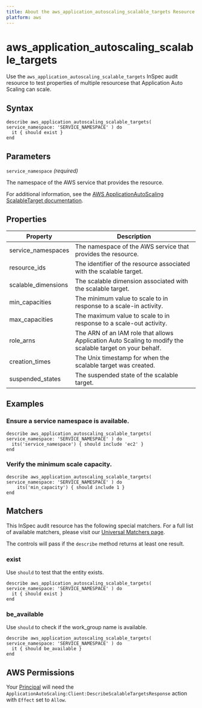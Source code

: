 ```yaml
---
title: About the aws_application_autoscaling_scalable_targets Resource
platform: aws
---
```


# aws\_application\_autoscaling\_scalable\_targets

Use the `aws_application_autoscaling_scalable_targets` InSpec audit resource to test properties of multiple resourcese that Application Auto Scaling can scale.

## Syntax

    describe aws_application_autoscaling_scalable_targets( service_namespace: 'SERVICE_NAMESPACE' ) do
      it { should exist }
    end

## Parameters

`service_namespace` _(required)_

The namespace of the AWS service that provides the resource.

For additional information, see the [AWS ApplicationAutoScaling ScalableTarget documentation](https://docs.aws.amazon.com/AWSCloudFormation/latest/UserGuide/aws-resource-applicationautoscaling-scalabletarget.html).

## Properties

| Property | Description|
| --- | --- |
| service_namespaces | The namespace of the AWS service that provides the resource. |
| resource_ids | The identifier of the resource associated with the scalable target. |
| scalable_dimensions | The scalable dimension associated with the scalable target. |
| min_capacities | The minimum value to scale to in response to a scale-in activity. |
| max_capacities | The maximum value to scale to in response to a scale-out activity. |
| role_arns | The ARN of an IAM role that allows Application Auto Scaling to modify the scalable target on your behalf. |
| creation_times | The Unix timestamp for when the scalable target was created. |
| suspended_states | The suspended state of the scalable target. |

## Examples

### Ensure a service namespace is available.

    describe aws_application_autoscaling_scalable_targets( service_namespace: 'SERVICE_NAMESPACE' ) do
      its('service_namespace') { should include 'ec2' }
    end

### Verify the minimum scale capacity.

    describe aws_application_autoscaling_scalable_targets( service_namespace: 'SERVICE_NAMESPACE' ) do
        its('min_capacity') { should include 1 }
    end

## Matchers

This InSpec audit resource has the following special matchers. For a full list of available matchers, please visit our [Universal Matchers page](https://www.inspec.io/docs/reference/matchers/).

The controls will pass if the `describe` method returns at least one result.

### exist

Use `should` to test that the entity exists.

    describe aws_application_autoscaling_scalable_targets( service_namespace: 'SERVICE_NAMESPACE' ) do
      it { should exist }
    end

### be_available

Use `should` to check if the work_group name is available.

    describe aws_application_autoscaling_scalable_targets( service_namespace: 'SERVICE_NAMESPACE' ) do
      it { should be_available }
    end

## AWS Permissions

Your [Principal](https://docs.aws.amazon.com/IAM/latest/UserGuide/intro-structure.html#intro-structure-principal) will need the `ApplicationAutoScaling:Client:DescribeScalableTargetsResponse` action with `Effect` set to `Allow`.
